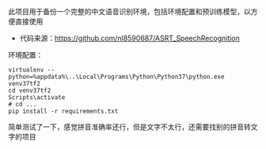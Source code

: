 此项目用于备份一个完整的中文语音识别环境，包括环境配置和预训练模型，以方便直接使用

- 代码来源：https://github.com/nl8590687/ASRT_SpeechRecognition

环境配置：

```
virtualenv --python=%appdata%\..\Local\Programs\Python\Python37\python.exe venv37tf2
cd venv37tf2
Scripts\activate
# cd ...
pip install -r requirements.txt
```

简单测试了一下，感觉拼音准确率还行，但是文字不太行，还需要找别的拼音转文字的项目
